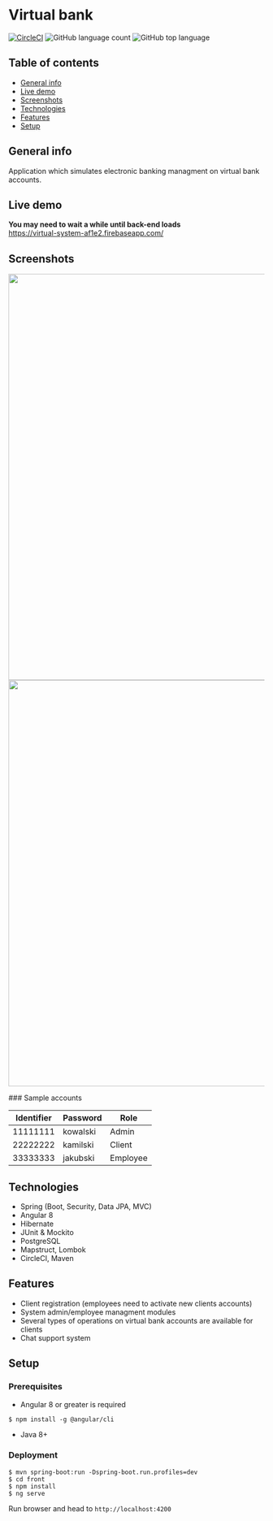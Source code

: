 # Virtual bank 
[![CircleCI](https://circleci.com/gh/grzegorz103/virtual-bank-system.svg?style=svg)](https://circleci.com/gh/grzegorz103/virtual-bank-system) ![GitHub language count](https://img.shields.io/github/languages/count/grzegorz103/virtual-bank-system) ![GitHub top language](https://img.shields.io/github/languages/top/grzegorz103/virtual-bank-system)    

## Table of contents
* [General info](#general-info)
* [Live demo](#live-demo)
* [Screenshots](#screenshots)
* [Technologies](#technologies)
* [Features](#features)
* [Setup](#setup)

## General info
Application which simulates electronic banking managment on virtual bank accounts.

## Live demo
**You may need to wait a while until back-end loads**    
https://virtual-system-af1e2.firebaseapp.com/

## Screenshots
<p>
<img width="800" src="https://i.imgur.com/i0uGako.png"><img width="800" src="https://i.imgur.com/r40WlZW.png">
</p>
### Sample accounts

| __Identifier__ | __Password__ | Role |
| -------------- | ------------ | --- |
| 11111111 | kowalski | Admin |
| 22222222 | kamilski | Client |
| 33333333 | jakubski | Employee |    

## Technologies
- Spring (Boot, Security, Data JPA, MVC)
- Angular 8
- Hibernate
- JUnit & Mockito
- PostgreSQL
- Mapstruct, Lombok
- CircleCI, Maven

## Features
- Client registration (employees need to activate new clients accounts)
- System admin/employee managment modules
- Several types of operations on virtual bank accounts are available for clients
- Chat support system

## Setup
### Prerequisites

- Angular 8 or greater is required
```$xslt
$ npm install -g @angular/cli
``` 
- Java 8+

### Deployment

```
$ mvn spring-boot:run -Dspring-boot.run.profiles=dev
$ cd front
$ npm install
$ ng serve
```
Run browser and head to ```http://localhost:4200```
